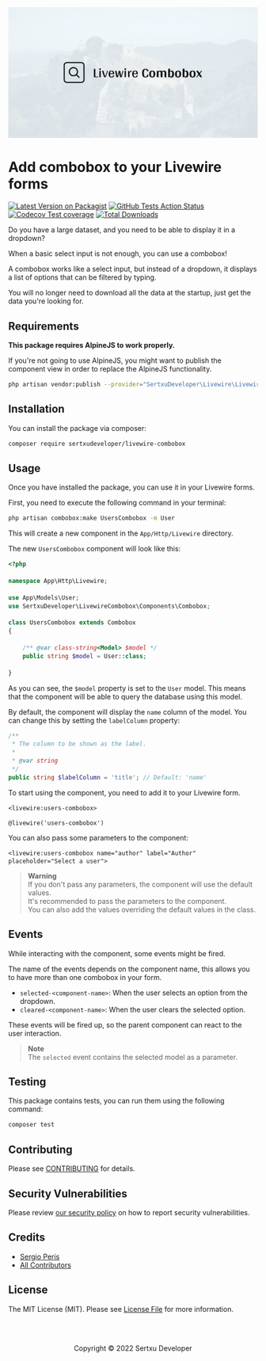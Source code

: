 
<p align="center"><img src="/art/socialcard.png" alt="Laravel Combobox by Sertxu Developer"></p>

# Add combobox to your Livewire forms

[![Latest Version on Packagist](https://img.shields.io/packagist/v/sertxudeveloper/livewire-combobox.svg)](https://packagist.org/packages/sertxudeveloper/livewire-combobox)
[![GitHub Tests Action Status](https://img.shields.io/github/workflow/status/sertxudeveloper/livewire-combobox/run-tests?label=tests)](https://github.com/sertxudeveloper/livewire-combobox/actions?query=workflow%3Arun-tests+branch%3Amain)
[![Codecov Test coverage](https://img.shields.io/codecov/c/github/sertxudeveloper/livewire-combobox)](https://app.codecov.io/gh/sertxudeveloper/livewire-combobox)
[![Total Downloads](https://img.shields.io/packagist/dt/sertxudeveloper/livewire-combobox.svg)](https://packagist.org/packages/sertxudeveloper/livewire-combobox)

Do you have a large dataset, and you need to be able to display it in a dropdown?

When a basic select input is not enough, you can use a combobox!

A combobox works like a select input, but instead of a dropdown, it displays a list of options that can be filtered by
typing.

You will no longer need to download all the data at the startup, just get the data you're looking for.

## Requirements

**This package requires AlpineJS to work properly.**

If you're not going to use AlpineJS, you might want to publish the component view in order to replace the AlpineJS functionality.

```bash
php artisan vendor:publish --provider="SertxuDeveloper\Livewire\LivewireComboboxServiceProvider"
```

## Installation

You can install the package via composer:

```bash
composer require sertxudeveloper/livewire-combobox
```

## Usage

Once you have installed the package, you can use it in your Livewire forms.

First, you need to execute the following command in your terminal:

```bash
php artisan combobox:make UsersCombobox -m User
```

This will create a new component in the `App/Http/Livewire` directory.

The new `UsersCombobox` component will look like this:

```php
<?php

namespace App\Http\Livewire;

use App\Models\User;
use SertxuDeveloper\LivewireCombobox\Components\Combobox;

class UsersCombobox extends Combobox
{

    /** @var class-string<Model> $model */
    public string $model = User::class;

}
```

As you can see, the `$model` property is set to the `User` model.
This means that the component will be able to query the database using this model.

By default, the component will display the `name` column of the model.
You can change this by setting the `labelColumn` property:

```php
/**
 * The column to be shown as the label.
 *
 * @var string
 */
public string $labelColumn = 'title'; // Default: 'name'
```

To start using the component, you need to add it to your Livewire form.

```blade
<livewire:users-combobox>
```

```blade
@livewire('users-combobox')
```

You can also pass some parameters to the component:

```blade
<livewire:users-combobox name="author" label="Author" placeholder="Select a user">
```

> **Warning**<br>
> If you don't pass any parameters, the component will use the default values.<br>
> It's recommended to pass the parameters to the component.<br>
> You can also add the values overriding the default values in the class.

## Events

While interacting with the component, some events might be fired.

The name of the events depends on the component name, this allows you to have more than one combobox in your form.

- `selected-<component-name>`: When the user selects an option from the dropdown.
- `cleared-<component-name>`: When the user clears the selected option.

These events will be fired up, so the parent component can react to the user interaction.

> **Note**<br>
> The `selected` event contains the selected model as a parameter.

## Testing

This package contains tests, you can run them using the following command:

```bash
composer test
```

## Contributing

Please see [CONTRIBUTING](https://github.com/sertxudeveloper/.github/blob/main/CONTRIBUTING.md) for details.

## Security Vulnerabilities

Please review [our security policy](../../security/policy) on how to report security vulnerabilities.

## Credits

- [Sergio Peris](https://github.com/sertxudev)
- [All Contributors](../../contributors)

## License

The MIT License (MIT). Please see [License File](LICENSE.md) for more information.

<br><br>
<p align="center">Copyright © 2022 Sertxu Developer</p>
